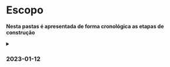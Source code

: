 # Escopo

**Nesta pastas é apresentada de forma cronológica as etapas de construção**

<details>
	<summary>
		<h3>2023-01-12</h3>
	</summary>
	
> O arquivo 00.md contém a separação ordenada das demandas recebidas por e-mail
	
[00.md](https://github.com/kromodoro/zpt-vendas/blob/main/Escopo/2023-01-12/00.md)
	
> O arquivo 00.md contém o plano de execução estruturado
	
[01.md](https://github.com/kromodoro/zpt-vendas/blob/main/Escopo/2023-01-12/01.md)

### Esboço das telas usando 'Mobile First'

> Página de Logs
	
![card-log-form-view.png](https://github.com/kromodoro/zpt-vendas/blob/main/Escopo/2023-01-12/card-log-form-view.png?raw=true)
	
> Página de Login
	
![card-login.png](https://github.com/kromodoro/zpt-vendas/blob/main/Escopo/2023-01-12/card-login.png?raw=true)

> Página formulário de produtos

![card-produto-form.png](https://github.com/kromodoro/zpt-vendas/blob/main/Escopo/2023-01-12/card-produto-form.png?raw=true)

> Página de visualização dos produtos

![card-produto-view](https://github.com/kromodoro/zpt-vendas/blob/main/Escopo/2023-01-12/card-produto-view.png)
	
> Página formulário de vendedores

![card-vendedor-form](https://github.com/kromodoro/zpt-vendas/blob/main/Escopo/2023-01-12/card-vendedor-form.png)
	
> Página formulário de vendas

![cards-venda-form-and-view](https://github.com/kromodoro/zpt-vendas/blob/main/Escopo/2023-01-12/cards-venda-form-and-view.png)
</details>
